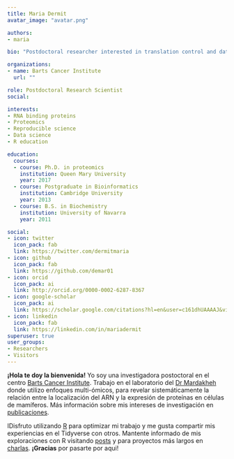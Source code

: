 ```yaml
---
title: Maria Dermit
avatar_image: "avatar.png"

authors:
- maria

bio: "Postdoctoral researcher interested in translation control and data science for biomedical research."

organizations:
- name: Barts Cancer Institute
  url: ""

role: Postdoctoral Research Scientist
social:

interests:
- RNA binding proteins 
- Proteomics
- Reproducible science
- Data science
- R education

education:
  courses:
  - course: Ph.D. in proteomics
    institution: Queen Mary University
    year: 2017
  - course: Postgraduate in Bioinformatics 
    institution: Cambridge University
    year: 2013
  - course: B.S. in Biochemistry 
    institution: University of Navarra
    year: 2011

social:
- icon: twitter
  icon_pack: fab
  link: https://twitter.com/dermitmaria
- icon: github
  icon_pack: fab
  link: https://github.com/demar01
- icon: orcid
  icon_pack: ai
  link: http://orcid.org/0000-0002-6287-8367
- icon: google-scholar
  icon_pack: ai
  link: https://scholar.google.com/citations?hl=en&user=c161dhUAAAAJ&view_op=list_works&sortby=pubdate
- icon: linkedin
  icon_pack: fab
  link: https://linkedin.com/in/mariadermit
superuser: true
user_groups:
- Researchers
- Visitors
---
```


**¡Hola te doy la bienvenida!** Yo soy una investigadora postoctoral en el centro [Barts Cancer Institute](https://www.bartscancer.london/). Trabajo en el laboratorio del [ Dr Mardakheh ](http://www.mardakhehlab.info/) donde utilizo enfoques multi-ómicos, para revelar sistemáticamente la relación entre la localización del ARN y la expresión de proteínas en células de mamíferos. Más información sobre mis intereses de investigación en [publicaciones](publicaciones).

IDisfruto utilizando [R](https://www.r-project.org/about.html) para optimizar mi trabajo y me gusta compartir mis experiencias en el Tidyverse con otros. Mantente informado de mis exploraciones  con R visitando [posts](post) y para proyectos más largos en [charlas](charlas). **¡Gracias** por pasarte por aqui!

